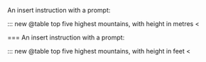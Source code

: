 An insert instruction with a prompt:

::: new @table top five highest mountains, with height in metres <

===
An insert instruction with a prompt:

::: new @table top five highest mountains, with height in feet <
